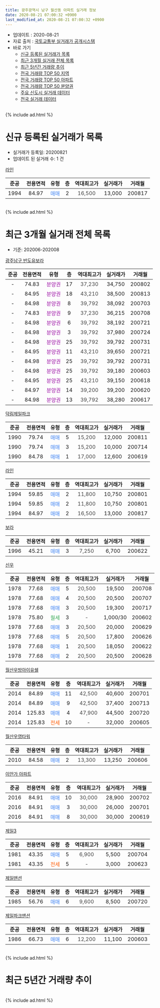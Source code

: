 ```yaml
---
title: 광주광역시 남구 월산동 아파트 실거래 정보
date: 2020-08-21 07:00:32 +0900
last_modified_at: 2020-08-21 07:00:32 +0900
---
```


* 업데이트 : 2020-08-21
* 자료 출처 : [국토교통부 실거래가 공개시스템](http://rt.molit.go.kr)
* 바로 가기
    * [신규 등록된 실거래가 목록](#신규-등록된-실거래가-목록)
    * [최근 3개월 실거래 전체 목록](#최근-3개월-실거래-전체-목록)
    * [최근 5년간 거래량 추이](#최근-5년간-거래량-추이)
    * [전국 거래량 TOP 50 지역](https://inasie.github.io/apt-trade-info/최근-3개월-전국에서-가장-거래가-많이-발생한-지역)
    * [전국 거래량 TOP 50 아파트](https://inasie.github.io/apt-trade-info/최근-3개월-전국에서-가장-거래가-많이-발생한-아파트)
    * [전국 거래량 TOP 50 분양권](https://inasie.github.io/apt-trade-info/최근-3개월-전국에서-가장-거래가-많이-발생한-분양권)
    * [주요 신도시 실거래 데이터](https://inasie.github.io/apt-trade-info/주요-신도시)
    * [전국 실거래 데이터](https://inasie.github.io/apt-trade-info/전국)
<br>
{% include ad.html %}
<br>

# 신규 등록된 실거래가 목록
* 실거래가 등록일: 20200821
* 업데이트 된 실거래 수: 1 건


[라인](https://search.naver.com/search.naver?query=%EA%B4%91%EC%A3%BC%EA%B4%91%EC%97%AD%EC%8B%9C+%EB%82%A8%EA%B5%AC+%EC%9B%94%EC%82%B0%EB%8F%99+%EB%9D%BC%EC%9D%B8)

|준공|전용면적|유형|층|역대최고가|실거래가|거래월|
|:---:|:---:|:---:|:---:|:---:|:---:|:---:|
|1994|84.97|<span style="color:#4285f3">매매</span>|2|<span style="color:#444444">16,500</span>|13,000|200817|


<br>
{% include ad.html %}
<br>

# 최근 3개월 실거래 전체 목록
* 기준: 202006-202008


[광주남구 반도유보라](https://search.naver.com/search.naver?query=%EA%B4%91%EC%A3%BC%EA%B4%91%EC%97%AD%EC%8B%9C+%EB%82%A8%EA%B5%AC+%EC%9B%94%EC%82%B0%EB%8F%99+%EA%B4%91%EC%A3%BC%EB%82%A8%EA%B5%AC+%EB%B0%98%EB%8F%84%EC%9C%A0%EB%B3%B4%EB%9D%BC)

|준공|전용면적|유형|층|역대최고가|실거래가|거래월|
|:---:|:---:|:---:|:---:|:---:|:---:|:---:|
|-|74.83|<span style="color:#9C11A5">분양권</span>|17|<span style="color:#444444">37,230</span>|34,750|200802|
|-|84.95|<span style="color:#9C11A5">분양권</span>|18|<span style="color:#444444">43,210</span>|38,500|200813|
|-|84.98|<span style="color:#9C11A5">분양권</span>|8|<span style="color:#444444">39,792</span>|38,092|200703|
|-|74.83|<span style="color:#9C11A5">분양권</span>|9|<span style="color:#444444">37,230</span>|36,215|200708|
|-|84.98|<span style="color:#9C11A5">분양권</span>|6|<span style="color:#444444">39,792</span>|38,192|200721|
|-|84.98|<span style="color:#9C11A5">분양권</span>|3|<span style="color:#444444">39,792</span>|37,980|200724|
|-|84.98|<span style="color:#9C11A5">분양권</span>|25|<span style="color:#444444">39,792</span>|39,792|200731|
|-|84.95|<span style="color:#9C11A5">분양권</span>|11|<span style="color:#444444">43,210</span>|39,650|200721|
|-|84.98|<span style="color:#9C11A5">분양권</span>|25|<span style="color:#444444">39,792</span>|39,792|200731|
|-|84.98|<span style="color:#9C11A5">분양권</span>|25|<span style="color:#444444">39,792</span>|39,180|200603|
|-|84.95|<span style="color:#9C11A5">분양권</span>|25|<span style="color:#444444">43,210</span>|39,150|200618|
|-|84.97|<span style="color:#9C11A5">분양권</span>|14|<span style="color:#444444">39,200</span>|39,200|200620|
|-|84.98|<span style="color:#9C11A5">분양권</span>|13|<span style="color:#444444">39,792</span>|38,280|200617|

[덕림제일파크](https://search.naver.com/search.naver?query=%EA%B4%91%EC%A3%BC%EA%B4%91%EC%97%AD%EC%8B%9C+%EB%82%A8%EA%B5%AC+%EC%9B%94%EC%82%B0%EB%8F%99+%EB%8D%95%EB%A6%BC%EC%A0%9C%EC%9D%BC%ED%8C%8C%ED%81%AC)

|준공|전용면적|유형|층|역대최고가|실거래가|거래월|
|:---:|:---:|:---:|:---:|:---:|:---:|:---:|
|1990|79.74|<span style="color:#4285f3">매매</span>|5|<span style="color:#444444">15,200</span>|12,000|200811|
|1990|79.74|<span style="color:#4285f3">매매</span>|3|<span style="color:#444444">15,200</span>|10,000|200714|
|1990|84.78|<span style="color:#4285f3">매매</span>|1|<span style="color:#444444">17,000</span>|12,600|200619|

[라인](https://search.naver.com/search.naver?query=%EA%B4%91%EC%A3%BC%EA%B4%91%EC%97%AD%EC%8B%9C+%EB%82%A8%EA%B5%AC+%EC%9B%94%EC%82%B0%EB%8F%99+%EB%9D%BC%EC%9D%B8)

|준공|전용면적|유형|층|역대최고가|실거래가|거래월|
|:---:|:---:|:---:|:---:|:---:|:---:|:---:|
|1994|59.85|<span style="color:#4285f3">매매</span>|2|<span style="color:#444444">11,800</span>|10,750|200801|
|1994|59.85|<span style="color:#4285f3">매매</span>|2|<span style="color:#444444">11,800</span>|10,750|200801|
|1994|84.97|<span style="color:#4285f3">매매</span>|2|<span style="color:#444444">16,500</span>|13,000|200817|

[보라](https://search.naver.com/search.naver?query=%EA%B4%91%EC%A3%BC%EA%B4%91%EC%97%AD%EC%8B%9C+%EB%82%A8%EA%B5%AC+%EC%9B%94%EC%82%B0%EB%8F%99+%EB%B3%B4%EB%9D%BC)

|준공|전용면적|유형|층|역대최고가|실거래가|거래월|
|:---:|:---:|:---:|:---:|:---:|:---:|:---:|
|1996|45.21|<span style="color:#4285f3">매매</span>|3|<span style="color:#444444">7,250</span>|6,700|200622|

[신우](https://search.naver.com/search.naver?query=%EA%B4%91%EC%A3%BC%EA%B4%91%EC%97%AD%EC%8B%9C+%EB%82%A8%EA%B5%AC+%EC%9B%94%EC%82%B0%EB%8F%99+%EC%8B%A0%EC%9A%B0)

|준공|전용면적|유형|층|역대최고가|실거래가|거래월|
|:---:|:---:|:---:|:---:|:---:|:---:|:---:|
|1978|77.68|<span style="color:#4285f3">매매</span>|5|<span style="color:#444444">20,500</span>|19,500|200708|
|1978|77.68|<span style="color:#4285f3">매매</span>|4|<span style="color:#444444">20,500</span>|20,500|200707|
|1978|77.68|<span style="color:#4285f3">매매</span>|3|<span style="color:#444444">20,500</span>|19,300|200717|
|1978|75.80|<span style="color:#34a853">월세</span>|3|<span style="color:#444444">-</span>|1,000/30|200602|
|1978|77.68|<span style="color:#4285f3">매매</span>|3|<span style="color:#444444">20,500</span>|20,000|200629|
|1978|77.68|<span style="color:#4285f3">매매</span>|5|<span style="color:#444444">20,500</span>|17,800|200626|
|1978|77.68|<span style="color:#4285f3">매매</span>|1|<span style="color:#444444">20,500</span>|18,050|200622|
|1978|77.68|<span style="color:#4285f3">매매</span>|2|<span style="color:#444444">20,500</span>|20,500|200628|

[월산우방아이유쉘](https://search.naver.com/search.naver?query=%EA%B4%91%EC%A3%BC%EA%B4%91%EC%97%AD%EC%8B%9C+%EB%82%A8%EA%B5%AC+%EC%9B%94%EC%82%B0%EB%8F%99+%EC%9B%94%EC%82%B0%EC%9A%B0%EB%B0%A9%EC%95%84%EC%9D%B4%EC%9C%A0%EC%89%98)

|준공|전용면적|유형|층|역대최고가|실거래가|거래월|
|:---:|:---:|:---:|:---:|:---:|:---:|:---:|
|2014|84.89|<span style="color:#4285f3">매매</span>|11|<span style="color:#444444">42,500</span>|40,600|200701|
|2014|84.89|<span style="color:#4285f3">매매</span>|9|<span style="color:#444444">42,500</span>|37,400|200713|
|2014|125.83|<span style="color:#4285f3">매매</span>|4|<span style="color:#444444">47,900</span>|44,500|200720|
|2014|125.83|<span style="color:#ff5a00">전세</span>|10|<span style="color:#444444">-</span>|32,000|200605|

[월산우영타워](https://search.naver.com/search.naver?query=%EA%B4%91%EC%A3%BC%EA%B4%91%EC%97%AD%EC%8B%9C+%EB%82%A8%EA%B5%AC+%EC%9B%94%EC%82%B0%EB%8F%99+%EC%9B%94%EC%82%B0%EC%9A%B0%EC%98%81%ED%83%80%EC%9B%8C)

|준공|전용면적|유형|층|역대최고가|실거래가|거래월|
|:---:|:---:|:---:|:---:|:---:|:---:|:---:|
|2010|84.58|<span style="color:#4285f3">매매</span>|2|<span style="color:#444444">13,300</span>|13,250|200606|

[이안가 아파트](https://search.naver.com/search.naver?query=%EA%B4%91%EC%A3%BC%EA%B4%91%EC%97%AD%EC%8B%9C+%EB%82%A8%EA%B5%AC+%EC%9B%94%EC%82%B0%EB%8F%99+%EC%9D%B4%EC%95%88%EA%B0%80+%EC%95%84%ED%8C%8C%ED%8A%B8)

|준공|전용면적|유형|층|역대최고가|실거래가|거래월|
|:---:|:---:|:---:|:---:|:---:|:---:|:---:|
|2016|84.91|<span style="color:#4285f3">매매</span>|10|<span style="color:#444444">30,000</span>|28,900|200702|
|2016|84.91|<span style="color:#4285f3">매매</span>|3|<span style="color:#444444">30,000</span>|26,000|200701|
|2016|84.91|<span style="color:#4285f3">매매</span>|8|<span style="color:#444444">30,000</span>|30,000|200619|

[제일3](https://search.naver.com/search.naver?query=%EA%B4%91%EC%A3%BC%EA%B4%91%EC%97%AD%EC%8B%9C+%EB%82%A8%EA%B5%AC+%EC%9B%94%EC%82%B0%EB%8F%99+%EC%A0%9C%EC%9D%BC3)

|준공|전용면적|유형|층|역대최고가|실거래가|거래월|
|:---:|:---:|:---:|:---:|:---:|:---:|:---:|
|1981|43.35|<span style="color:#4285f3">매매</span>|5|<span style="color:#444444">6,900</span>|5,500|200704|
|1981|43.35|<span style="color:#ff5a00">전세</span>|5|<span style="color:#444444">-</span>|3,000|200623|

[제일맨션](https://search.naver.com/search.naver?query=%EA%B4%91%EC%A3%BC%EA%B4%91%EC%97%AD%EC%8B%9C+%EB%82%A8%EA%B5%AC+%EC%9B%94%EC%82%B0%EB%8F%99+%EC%A0%9C%EC%9D%BC%EB%A7%A8%EC%85%98)

|준공|전용면적|유형|층|역대최고가|실거래가|거래월|
|:---:|:---:|:---:|:---:|:---:|:---:|:---:|
|1985|56.76|<span style="color:#4285f3">매매</span>|6|<span style="color:#444444">9,600</span>|8,500|200720|

[제일파크맨션](https://search.naver.com/search.naver?query=%EA%B4%91%EC%A3%BC%EA%B4%91%EC%97%AD%EC%8B%9C+%EB%82%A8%EA%B5%AC+%EC%9B%94%EC%82%B0%EB%8F%99+%EC%A0%9C%EC%9D%BC%ED%8C%8C%ED%81%AC%EB%A7%A8%EC%85%98)

|준공|전용면적|유형|층|역대최고가|실거래가|거래월|
|:---:|:---:|:---:|:---:|:---:|:---:|:---:|
|1986|66.73|<span style="color:#4285f3">매매</span>|6|<span style="color:#444444">12,200</span>|11,100|200603|


<br>
{% include ad.html %}
<br>

# 최근 5년간 거래량 추이


<div style="width:100%;">
    <canvas id="deal_progress" height="200"></canvas>
</div>

<script>
new Chart(document.getElementById("deal_progress"), {
    type: 'line',
    data: {
        labels: ['201508','201509','201510','201511','201512','201601','201602','201603','201604','201605','201606','201607','201608','201609','201610','201611','201612','201701','201702','201703','201704','201705','201706','201707','201708','201709','201710','201711','201712','201801','201802','201803','201804','201805','201806','201807','201808','201809','201810','201811','201812','201901','201902','201903','201904','201905','201906','201907','201908','201909','201910','201911','201912','202001','202002','202003','202004','202005','202006','202007','202008'],
        datasets: [{
            label: '매매',
            pointRadius: 1,
            data: [9, 13, 15, 7, 10, 1, 3, 10, 10, 12, 14, 8, 15, 6, 11, 13, 6, 4, 12, 8, 10, 11, 13, 6, 13, 8, 7, 6, 9, 10, 10, 14, 7, 6, 13, 11, 14, 13, 8, 9, 2, 6, 1, 1, 3, 9, 9, 13, 86, 58, 24, 19, 14, 17, 19, 9, 14, 17, 13, 18, 6],
            borderColor: "rgba(255, 201, 14, 1)",
            backgroundColor: "rgba(255, 201, 14, 0.5)",
            fill: false,
            lineTension: 0
        },{
            label: '전월세',
            pointRadius: 1,
            data: [2, 5, 8, 0, 1, 1, 1, 4, 6, 5, 1, 3, 2, 1, 2, 1, 0, 3, 2, 0, 1, 2, 2, 1, 6, 2, 4, 0, 1, 5, 3, 3, 3, 3, 3, 3, 3, 0, 3, 2, 3, 2, 2, 1, 0, 3, 3, 3, 1, 3, 1, 2, 4, 1, 3, 3, 3, 2, 3, 0, 0],
            borderColor: "rgba(0, 141, 185, 1)",
            backgroundColor: "rgba(0, 141, 185, 0.5)",
            fill: false,
            lineTension: 0
        }
        ]
    },
    options: {
        responsive: true,
        title: {
            display: false
        },
        tooltips: {
            mode: 'index',
            intersect: false
        },
        hover: {
            mode: 'nearest',
            intersect: true
        },
        scales: {
            xAxes: [{
                display: true,
                scaleLabel: {
                    display: true,
                    labelString: '년/월'
                }
            }],
            yAxes: [{
                display: true,
                ticks: {
                    suggestedMin: 0,
                },
                scaleLabel: {
                    display: true,
                    labelString: '실거래 수'
                }
            }]
        }
    }
});

</script>


<br>
{% include ad.html %}
<br>

